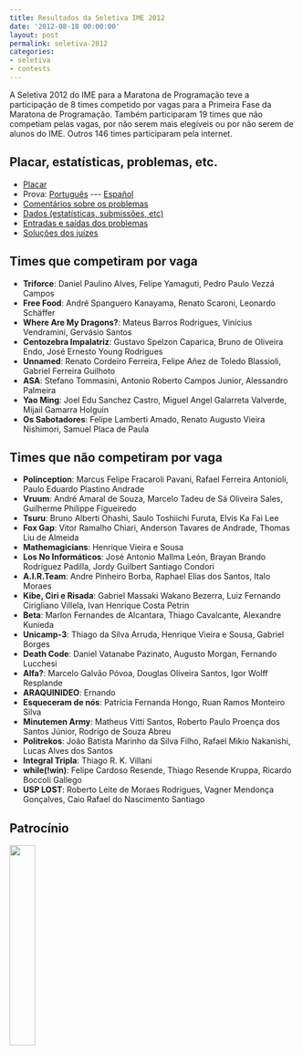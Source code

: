 ```yaml
---
title: Resultados da Seletiva IME 2012
date: '2012-08-18 00:00:00'
layout: post
permalink: seletiva-2012
categories:
- seletiva
- contests
---
```


A Seletiva 2012 do IME para a Maratona de Programação teve a participação
de 8 times competido por vagas para a Primeira Fase da Maratona
de Programação.
Também participaram 19 times que não competiam pelas vagas, por não serem
mais elegíveis ou por não serem de alunos do IME.
Outros 146 times participaram pela internet.

## Placar, estatísticas, problemas, etc.
- [Placar](https://www.ime.usp.br/~maratona/assets/seletivas/2012/score/score1.html)
- Prova: [Português](https://www.ime.usp.br/~maratona/assets/seletivas/2012/caderno.pdf) --- [Español](https://www.ime.usp.br/~maratona/assets/seletivas/2012/caderno-espanol.pdf)
- [Comentários sobre os problemas](https://www.ime.usp.br/~maratona/assets/seletivas/2012/comentarios.pdf)
- [Dados (estatísticas, submissões, etc)](https://www.ime.usp.br/~maratona/assets/seletivas/2012/data.tar.xz)
- [Entradas e saídas dos problemas](https://www.ime.usp.br/~maratona/assets/seletivas/2012/io.tar.xz)
- [Soluções dos juízes](https://www.ime.usp.br/~maratona/assets/seletivas/2012/solutions.tar.xz)

## Times que competiram por vaga
- **Triforce**: Daniel Paulino Alves, Felipe Yamaguti, Pedro Paulo Vezzá Campos
- **Free Food**: André Spanguero Kanayama, Renato Scaroni, Leonardo Schäffer
- **Where Are My Dragons?**: Mateus Barros Rodrigues, Vinícius Vendramini, Gervásio Santos
- **Centozebra Impalatriz**: Gustavo Spelzon Caparica, Bruno de Oliveira Endo, José Ernesto Young Rodrigues
- **Unnamed**: Renato Cordeiro Ferreira, Felipe Añez de Toledo Blassioli, Gabriel Ferreira Guilhoto
- **ASA**: Stefano Tommasini, Antonio Roberto Campos Junior, Alessandro Palmeira
- **Yao Ming**: Joel Edu Sanchez Castro, Miguel Angel Galarreta Valverde, Mijail Gamarra Holguin
- **Os Sabotadores**: Felipe Lamberti Amado, Renato Augusto Vieira Nishimori, Samuel Placa de Paula

## Times que não competiram por vaga
- **Polinception**: Marcus Felipe Fracaroli Pavani, Rafael Ferreira Antonioli, Paulo Eduardo Plastino Andrade
- **Vruum**: André Amaral de Souza, Marcelo Tadeu de Sá Oliveira Sales, Guilherme Philippe Figueiredo
- **Tsuru**: Bruno Alberti Ohashi, Saulo Toshiichi Furuta, Elvis Ka Fai Lee
- **Fox Gap**: Vitor Ramalho Chiari, Anderson Tavares de Andrade, Thomas Liu de Almeida
- **Mathemagicians**: Henrique Vieira e Sousa
- **Los No Informáticos**: José Antonio Mallma León, Brayan Brando Rodriguez Padilla, Jordy Guilbert Santiago Condori
- **A.I.R.Team**: Andre Pinheiro Borba, Raphael Elias dos Santos, Italo Moraes
- **Kibe, Ciri e Risada**: Gabriel Massaki Wakano Bezerra, Luiz Fernando Cirigliano Villela, Ivan Henrique Costa Petrin
- **Beta**: Marlon Fernandes de Alcantara, Thiago Cavalcante, Alexandre Kunieda
- **Unicamp-3**: Thiago da Silva Arruda, Henrique Vieira e Sousa, Gabriel Borges
- **Death Code**: Daniel Vatanabe Pazinato, Augusto Morgan, Fernando Lucchesi
- **Alfa?**: Marcelo Galvão Póvoa, Douglas Oliveira Santos, Igor Wolff Resplande
- **ARAQUINIDEO**: Ernando
- **Esqueceram de nós**: Patrícia Fernanda Hongo, Ruan Ramos Monteiro Silva
- **Minutemen Army**: Matheus Vitti Santos, Roberto Paulo Proença dos Santos Júnior, Rodrigo de Souza Abreu
- **Politrekos**: João Batista Marinho da Silva Filho, Rafael Mikio Nakanishi, Lucas Alves dos Santos
- **Integral Tripla**: Thiago R. K. Villani
- **while(!win)**: Felipe Cardoso Resende, Thiago Resende Kruppa, Ricardo Boccoli Gallego
- **USP LOST**: Roberto Leite de Moraes Rodrigues, Vagner Mendonça Gonçalves, Caio Rafael do Nascimento Santiago

## Patrocínio
[<img src="https://www.ime.usp.br/~maratona/assets/seletivas/2013/patrocinio/caelum-ensino-inovacao.png" style="width:30%">](http://www.caelum.com.br/)
